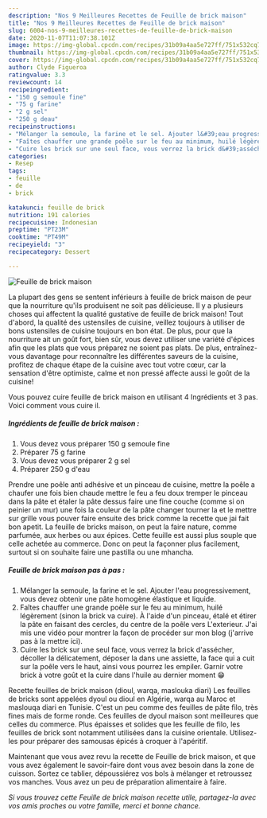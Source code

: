 ```yaml
---
description: "Nos 9 Meilleures Recettes de Feuille de brick maison"
title: "Nos 9 Meilleures Recettes de Feuille de brick maison"
slug: 6004-nos-9-meilleures-recettes-de-feuille-de-brick-maison
date: 2020-11-07T11:07:38.101Z
image: https://img-global.cpcdn.com/recipes/31b09a4aa5e727ff/751x532cq70/feuille-de-brick-maison-photo-principale-de-la-recette.jpg
thumbnail: https://img-global.cpcdn.com/recipes/31b09a4aa5e727ff/751x532cq70/feuille-de-brick-maison-photo-principale-de-la-recette.jpg
cover: https://img-global.cpcdn.com/recipes/31b09a4aa5e727ff/751x532cq70/feuille-de-brick-maison-photo-principale-de-la-recette.jpg
author: Clyde Figueroa
ratingvalue: 3.3
reviewcount: 14
recipeingredient:
- "150 g semoule fine"
- "75 g farine"
- "2 g sel"
- "250 g deau"
recipeinstructions:
- "Mélanger la semoule, la farine et le sel. Ajouter l&#39;eau progressivement, vous devez obtenir une pâte homogène élastique et liquide."
- "Faîtes chauffer une grande poêle sur le feu au minimum, huilé légèrement (sinon la brick va cuire). À l&#39;aide d&#39;un pinceau, étalé et étirer la pâte en faisant des cercles, du centre de la poêle vers L&#39;exterieur. J&#39;ai mis une vidéo pour montrer la façon de procéder sur mon blog (j&#39;arrive pas à la mettre ici)."
- "Cuire les brick sur une seul face, vous verrez la brick d&#39;assécher, décoller la délicatement, déposer la dans une assiette, la face qui a cuit sur la poêle vers le haut, ainsi vous pourrez les empiler. Garnir votre brick à votre goût et la cuire dans l&#39;huile au dernier moment 😁"
categories:
- Resep
tags:
- feuille
- de
- brick

katakunci: feuille de brick 
nutrition: 191 calories
recipecuisine: Indonesian
preptime: "PT23M"
cooktime: "PT49M"
recipeyield: "3"
recipecategory: Dessert

---
```



![Feuille de brick maison](https://img-global.cpcdn.com/recipes/31b09a4aa5e727ff/751x532cq70/feuille-de-brick-maison-photo-principale-de-la-recette.jpg)

La plupart des gens se sentent inférieurs à feuille de brick maison de peur que la nourriture qu'ils produisent ne soit pas délicieuse. Il y a plusieurs choses qui affectent la qualité gustative de feuille de brick maison! Tout d'abord, la qualité des ustensiles de cuisine, veillez toujours à utiliser de bons ustensiles de cuisine toujours en bon état. De plus, pour que la nourriture ait un goût fort, bien sûr, vous devez utiliser une variété d'épices afin que les plats que vous préparez ne soient pas plats. De plus, entraînez-vous davantage pour reconnaître les différentes saveurs de la cuisine, profitez de chaque étape de la cuisine avec tout votre cœur, car la sensation d'être optimiste, calme et non pressé affecte aussi le goût de la cuisine!

<!--inarticleads1-->

Vous pouvez cuire feuille de brick maison en utilisant 4 Ingrédients et 3 pas. Voici comment vous cuire il.

##### Ingrédients de feuille de brick maison :

1. Vous devez vous préparer 150 g semoule fine
1. Préparer 75 g farine
1. Vous devez vous préparer 2 g sel
1. Préparer 250 g d&#39;eau


Prendre une poêle anti adhésive et un pinceau de cuisine, mettre la poêle a chaufer une fois bien chaude mettre le feu a feu doux tremper le pinceau dans la pâte et étaler la pâte dessus faire une fine couche (comme si on peinier un mur) une fois la couleur de la pâte changer tourner la et le mettre sur grille vous pouver faire ensuite des brick comme la recette que jai fait bon apetit. La feuille de bricks maison, on peut la faire nature, comme parfumée, aux herbes ou aux épices. Cette feuille est aussi plus souple que celle achetée au commerce. Donc on peut la façonner plus facilement, surtout si on souhaite faire une pastilla ou une mhancha. 

<!--inarticleads2-->

##### Feuille de brick maison pas à pas :

1. Mélanger la semoule, la farine et le sel. Ajouter l&#39;eau progressivement, vous devez obtenir une pâte homogène élastique et liquide.
1. Faîtes chauffer une grande poêle sur le feu au minimum, huilé légèrement (sinon la brick va cuire). À l&#39;aide d&#39;un pinceau, étalé et étirer la pâte en faisant des cercles, du centre de la poêle vers L&#39;exterieur. J&#39;ai mis une vidéo pour montrer la façon de procéder sur mon blog (j&#39;arrive pas à la mettre ici).
1. Cuire les brick sur une seul face, vous verrez la brick d&#39;assécher, décoller la délicatement, déposer la dans une assiette, la face qui a cuit sur la poêle vers le haut, ainsi vous pourrez les empiler. Garnir votre brick à votre goût et la cuire dans l&#39;huile au dernier moment 😁


Recette feuilles de brick maison (dioul, warqa, maslouka diari) Les feuilles de bricks sont appelées dyoul ou dioul en Algérie, warqa au Maroc et maslouqa diari en Tunisie. C&#39;est un peu comme des feuilles de pâte filo, très fines mais de forme ronde. Ces feuilles de dyoul maison sont meilleures que celles du commerce. Plus épaisses et solides que les feuille de filo, les feuilles de brick sont notamment utilisées dans la cuisine orientale. Utilisez-les pour préparer des samousas épicés à croquer à l&#39;apéritif. 

<!--inarticleads1-->

<p>
Maintenant que vous avez revu la recette de Feuille de brick maison, et que vous avez également le savoir-faire dont vous avez besoin dans la zone de cuisson. Sortez ce tablier, dépoussiérez vos bols à mélanger et retroussez vos manches. Vous avez un peu de préparation alimentaire à faire.
</p>

<p>
<i>Si vous trouvez cette Feuille de brick maison recette utile, partagez-la avec vos amis proches ou votre famille, merci et bonne chance.</i>
</p>
